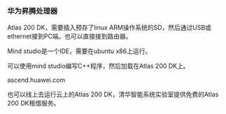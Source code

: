 ### 华为昇腾处理器

Atlas 200 DK，需要插入预存了linux ARM操作系统的SD，然后通过USB或ethernet接到PC端。也可以直接接到路由器。

Mind studio是一个IDE，需要在ubuntu x86上运行。

可以使用mind studio编写C++程序，然后加载在Atlas 200 DK上。

ascend.huawei.com

也可以线上去运行云上的Atlas 200 DK，清华智能系统实验室提供免费的Atlas 200 DK租借服务。



